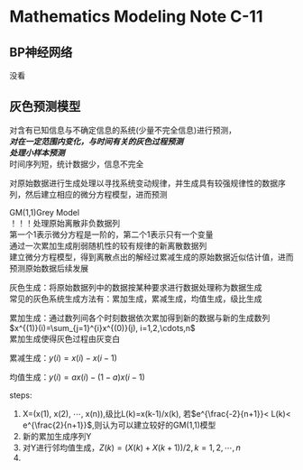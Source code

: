 # Mathematics Modeling Note C-11
## BP神经网络
没看

## 灰色预测模型
对含有已知信息与不确定信息的系统(少量不完全信息)进行预测，  
***对在一定范围内变化，与时间有关的灰色过程预测***  
***处理小样本预测***  
时间序列短，统计数据少，信息不完全  

对原始数据进行生成处理以寻找系统变动规律，并生成具有较强规律性的数据序列，然后建立相应的微分方程模型，进而预测  

GM(1,1)Grey Model  
！！！处理原始离散非负数据列  
第一个1表示微分方程是一阶的，第二个1表示只有一个变量  
通过一次累加生成削弱随机性的较有规律的新离散数据列  
建立微分方程模型，得到离散点出的解经过累减生成的原始数据近似估计值，进而预测原始数据后续发展  

灰色生成：将原始数据列中的数据按某种要求进行数据处理称为数据生成  
常见的灰色系统生成方法有：累加生成，累减生成，均值生成，级比生成  

累加生成：通过数列间各个时刻数据依次累加得到新的数据与新的生成数列  
$x^{(1)}(i)=\sum_{j=1}^{i}x^{(0)}(j), i=1,2,\cdots,n$  
累加生成使得灰色过程由灰变白  

累减生成：$y(i)=x(i)-x(i-1)$  

均值生成：$y(i)=ax(i)-(1-a)x(i-1)$  

steps:  
1. X=(x(1), x(2), $\cdots$, x(n)),级比L(k)=x(k-1)/x(k), 若$e^{\frac{-2}{n+1}}< L(k)< e^{\frac{2}{n+1}}$,则认为可以建立较好的GM(1,1)模型  
2. 新的累加生成序列Y  
3. 对Y进行邻均值生成，$Z(k)=(X(k)+X(k+1))/2,k=1,2,\cdots,n$  
4. 